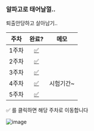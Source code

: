 ### 알파고로 태어날껄..

퇴출안당하고 살아남기..

|주차|완료?|메모|
|:---:|:---:|:---:|
| 1주차 | [✅](https://github.com/UnTitle-NoBrain-Algorithm-Study/ezidayzi_algorithm/tree/main/week1)||
| 2주차 |[✅](https://github.com/UnTitle-NoBrain-Algorithm-Study/ezidayzi_algorithm/tree/main/week2)||
| 3주차 |[✅](https://github.com/UnTitle-NoBrain-Algorithm-Study/ezidayzi_algorithm/tree/main/week3)||
| 4주차 |[✅](https://github.com/UnTitle-NoBrain-Algorithm-Study/ezidayzi_algorithm/tree/main/week4)|시험기간~|
| 5주차 |[✅](https://github.com/UnTitle-NoBrain-Algorithm-Study/ezidayzi_algorithm/tree/main/week5)||

✅ 를 클릭하면 해당 주차로 이동합니다

![image](https://user-images.githubusercontent.com/72497599/161424540-b6f5b693-12b0-4a4f-bcf2-7aaeefb182c5.png)

